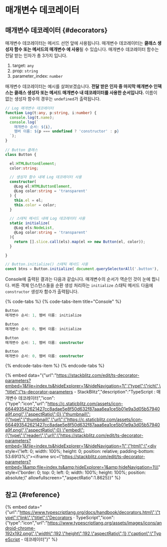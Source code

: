 # 매개변수 데코레이터

## 매개변수 데코레이터 {#decorators}

매개변수 데코레이터는 메서드 선언 앞에 사용됩니다. 매개변수 데코레이터는 **클래스 생성자 함수 또는 메서드의 매개변수 에 사용**될 수 있습니다. 매개변수 데코레이터 함수는 전달 받는 인자가 총 3가지 입니다.

1. target: `any`
2. prop: `string`
3. parameter\_index: `number`

매개변수 데코레이터는 예시를 살펴보겠습니다. **전달 받은 인자 중 마지막 매개변수 인덱스는 클래스 생성자 또는 메서드  매개변수 내 데코레이터를 사용한 순서입니다.** 이름이 없는 생성자 함수의 경우는 `undefined`가 출력됩니다.

```typescript
// Log 매개변수 데코레이터
function Log(t:any, p:string, i:number) {
  console.log(t.name);
  console.log(`
    매개변수 순서: ${i}, 
    멤버 이름: ${p === undefined ? 'constructor' : p}
  `);
}
​
// Button 클래스
class Button {

  el:HTMLButtonElement;
  color:string;

  // 생성자 함수 내에 Log 데코레이터 사용
  constructor(
    @Log el:HTMLButtonElement, 
    @Log color:string = 'transparent'
  ) {
    this.el = el;
    this.color = color;
  }

  // 스태틱 메서드 내에 Log 데코레이터 사용
  static initialize(
    @Log els:NodeList, 
    @Log color:string = 'transparent'
  ){
    return [].slice.call(els).map(el => new Button(el, color));
  }

}

// Button.initialize() 스태틱 메서드 사용
const btns = Button.initialize( document.querySelectorAll('.button'), '#900' );
```

Console에 출력된 결과는 다음과 같습니다. 매개변수의 순서가 역순인 것이 눈에 띕니다. 버튼 객체 인스턴스들을 순환 생성 처리하는 `initialize` 스태틱 메서드 다음에 `constructor` 생성자 함수가 출력됩니다.

{% code-tabs %}
{% code-tabs-item title="Console" %}
```typescript
Button
매개변수 순서: 1, 멤버 이름: initialize

Button
매개변수 순서: 0, 멤버 이름: initialize

Button
매개변수 순서: 1, 멤버 이름: constructor

Button
매개변수 순서: 0, 멤버 이름: constructor
```
{% endcode-tabs-item %}
{% endcode-tabs %}

{% embed data="{\"url\":\"https://stackblitz.com/edit/ts-decorator-parameters?embed=1&file=index.ts&hideExplorer=1&hideNavigation=1\",\"type\":\"rich\",\"title\":\"ts-decorator-parameters - StackBlitz\",\"description\":\"TypeScript : 매개변수 데코레이터\",\"icon\":{\"type\":\"icon\",\"url\":\"https://c.staticblitz.com/assets/icon-664493542621427cc8adae5e8f50d632f87aaa6ea1ce5b01e9a3d05b57940a9f.png\",\"aspectRatio\":0},\"thumbnail\":{\"type\":\"thumbnail\",\"url\":\"https://c.staticblitz.com/assets/icon-664493542621427cc8adae5e8f50d632f87aaa6ea1ce5b01e9a3d05b57940a9f.png\",\"aspectRatio\":0},\"embed\":{\"type\":\"reader\",\"url\":\"https://stackblitz.com/edit/ts-decorator-parameters?embed=1&file=index.ts&hideExplorer=1&hideNavigation=1\",\"html\":\"<div style=\\\"left: 0; width: 100%; height: 0; position: relative; padding-bottom: 53.6913%;\\\"><iframe src=\\\"https://stackblitz.com/edit/ts-decorator-parameters?embed=1&amp;file=index.ts&amp;hideExplorer=1&amp;hideNavigation=1\\\" style=\\\"border: 0; top: 0; left: 0; width: 100%; height: 100%; position: absolute;\\\" allowfullscreen></iframe></div>\",\"aspectRatio\":1.8625}}" %}

## 참고 {#reference}

{% embed data="{\"url\":\"https://www.typescriptlang.org/docs/handbook/decorators.html\",\"type\":\"link\",\"title\":\"Decorators · TypeScript\",\"icon\":{\"type\":\"icon\",\"url\":\"https://www.typescriptlang.org/assets/images/icons/android-chrome-192x192.png\",\"width\":192,\"height\":192,\"aspectRatio\":1},\"caption\":\"TypeScript - 데코레이터\"}" %}

